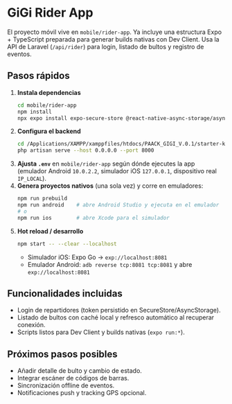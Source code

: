 # GiGi Rider App

El proyecto móvil vive en `mobile/rider-app`. Ya incluye una estructura Expo + TypeScript preparada para generar builds nativas con Dev Client. Usa la API de Laravel (`/api/rider`) para login, listado de bultos y registro de eventos.

## Pasos rápidos
1. **Instala dependencias**
   ```bash
   cd mobile/rider-app
   npm install
   npx expo install expo-secure-store @react-native-async-storage/async-storage @react-native-community/netinfo
   ```
2. **Configura el backend**
   ```bash
   cd /Applications/XAMPP/xamppfiles/htdocs/PAACK_GIGI_V.0.1/starter-kit
   php artisan serve --host 0.0.0.0 --port 8000
   ```
3. **Ajusta `.env`** en `mobile/rider-app` según dónde ejecutes la app (emulador Android `10.0.2.2`, simulador iOS `127.0.0.1`, dispositivo real `IP_LOCAL`).
4. **Genera proyectos nativos** (una sola vez) y corre en emuladores:
   ```bash
   npm run prebuild
   npm run android    # abre Android Studio y ejecuta en el emulador
   # o
   npm run ios        # abre Xcode para el simulador
   ```
5. **Hot reload / desarrollo**
   ```bash
   npm start -- --clear --localhost
   ```
   - Simulador iOS: Expo Go → `exp://localhost:8081`
   - Emulador Android: `adb reverse tcp:8081 tcp:8081` y abre `exp://localhost:8081`

## Funcionalidades incluidas
- Login de repartidores (token persistido en SecureStore/AsyncStorage).
- Listado de bultos con caché local y refresco automático al recuperar conexión.
- Scripts listos para Dev Client y builds nativas (`expo run:*`).

## Próximos pasos posibles
- Añadir detalle de bulto y cambio de estado.
- Integrar escáner de códigos de barras.
- Sincronización offline de eventos.
- Notificaciones push y tracking GPS opcional.
